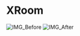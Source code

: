 # XRoom
![IMG_Before](https://github.com/yvvvan/XRoom/assets/58337082/8b366841-a40e-498a-b25a-c6644d1a945c)
![IMG_After](https://github.com/yvvvan/XRoom/assets/58337082/6d6fffd9-200c-4b0c-9c18-3a67afab732b)

